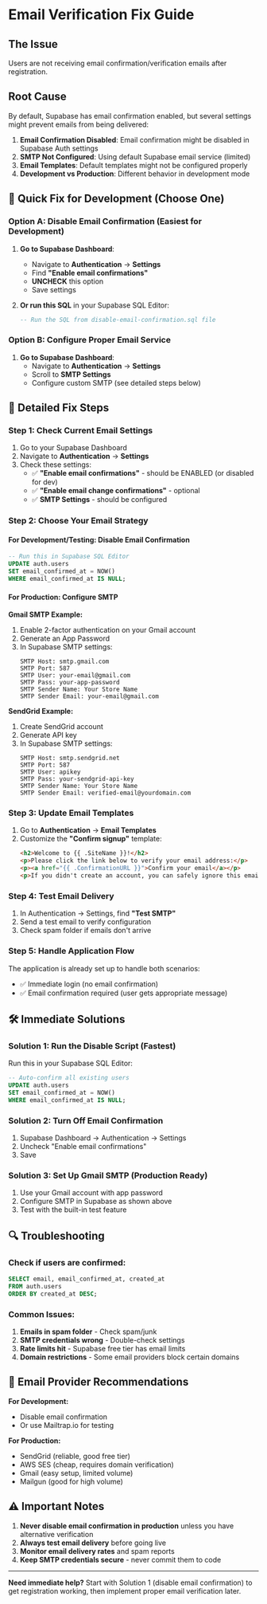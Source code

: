 # Email Verification Fix Guide

## The Issue
Users are not receiving email confirmation/verification emails after registration.

## Root Cause
By default, Supabase has email confirmation enabled, but several settings might prevent emails from being delivered:

1. **Email Confirmation Disabled**: Email confirmation might be disabled in Supabase Auth settings
2. **SMTP Not Configured**: Using default Supabase email service (limited)
3. **Email Templates**: Default templates might not be configured properly
4. **Development vs Production**: Different behavior in development mode

## 🚀 Quick Fix for Development (Choose One)

### Option A: Disable Email Confirmation (Easiest for Development)

1. **Go to Supabase Dashboard**:
   - Navigate to **Authentication** → **Settings**
   - Find **"Enable email confirmations"**
   - **UNCHECK** this option
   - Save settings

2. **Or run this SQL** in your Supabase SQL Editor:
   ```sql
   -- Run the SQL from disable-email-confirmation.sql file
   ```

### Option B: Configure Proper Email Service

1. **Go to Supabase Dashboard**:
   - Navigate to **Authentication** → **Settings**
   - Scroll to **SMTP Settings**
   - Configure custom SMTP (see detailed steps below)

## 🔧 Detailed Fix Steps

### Step 1: Check Current Email Settings

1. Go to your Supabase Dashboard
2. Navigate to **Authentication** → **Settings**
3. Check these settings:
   - ✅ **"Enable email confirmations"** - should be ENABLED (or disabled for dev)
   - ✅ **"Enable email change confirmations"** - optional
   - ✅ **SMTP Settings** - should be configured

### Step 2: Choose Your Email Strategy

#### For Development/Testing: Disable Email Confirmation
```sql
-- Run this in Supabase SQL Editor
UPDATE auth.users 
SET email_confirmed_at = NOW()
WHERE email_confirmed_at IS NULL;
```

#### For Production: Configure SMTP

**Gmail SMTP Example:**
1. Enable 2-factor authentication on your Gmail account
2. Generate an App Password
3. In Supabase SMTP settings:
   ```
   SMTP Host: smtp.gmail.com
   SMTP Port: 587
   SMTP User: your-email@gmail.com
   SMTP Pass: your-app-password
   SMTP Sender Name: Your Store Name
   SMTP Sender Email: your-email@gmail.com
   ```

**SendGrid Example:**
1. Create SendGrid account
2. Generate API key
3. In Supabase SMTP settings:
   ```
   SMTP Host: smtp.sendgrid.net
   SMTP Port: 587
   SMTP User: apikey
   SMTP Pass: your-sendgrid-api-key
   SMTP Sender Name: Your Store Name
   SMTP Sender Email: verified-email@yourdomain.com
   ```

### Step 3: Update Email Templates

1. Go to **Authentication** → **Email Templates**
2. Customize the **"Confirm signup"** template:
   ```html
   <h2>Welcome to {{ .SiteName }}!</h2>
   <p>Please click the link below to verify your email address:</p>
   <p><a href="{{ .ConfirmationURL }}">Confirm your email</a></p>
   <p>If you didn't create an account, you can safely ignore this email.</p>
   ```

### Step 4: Test Email Delivery

1. In Authentication → Settings, find **"Test SMTP"**
2. Send a test email to verify configuration
3. Check spam folder if emails don't arrive

### Step 5: Handle Application Flow

The application is already set up to handle both scenarios:
- ✅ Immediate login (no email confirmation)
- ✅ Email confirmation required (user gets appropriate message)

## 🛠️ Immediate Solutions

### Solution 1: Run the Disable Script (Fastest)
Run this in your Supabase SQL Editor:
```sql
-- Auto-confirm all existing users
UPDATE auth.users 
SET email_confirmed_at = NOW()
WHERE email_confirmed_at IS NULL;
```

### Solution 2: Turn Off Email Confirmation
1. Supabase Dashboard → Authentication → Settings
2. Uncheck "Enable email confirmations"
3. Save

### Solution 3: Set Up Gmail SMTP (Production Ready)
1. Use your Gmail account with app password
2. Configure SMTP in Supabase as shown above
3. Test with the built-in test feature

## 🔍 Troubleshooting

### Check if users are confirmed:
```sql
SELECT email, email_confirmed_at, created_at 
FROM auth.users 
ORDER BY created_at DESC;
```

### Common Issues:
1. **Emails in spam folder** - Check spam/junk
2. **SMTP credentials wrong** - Double-check settings
3. **Rate limits hit** - Supabase free tier has email limits
4. **Domain restrictions** - Some email providers block certain domains

## 📧 Email Provider Recommendations

**For Development:**
- Disable email confirmation
- Or use Mailtrap.io for testing

**For Production:**
- SendGrid (reliable, good free tier)
- AWS SES (cheap, requires domain verification)
- Gmail (easy setup, limited volume)
- Mailgun (good for high volume)

## ⚠️ Important Notes

1. **Never disable email confirmation in production** unless you have alternative verification
2. **Always test email delivery** before going live
3. **Monitor email delivery rates** and spam reports
4. **Keep SMTP credentials secure** - never commit them to code

---

**Need immediate help?** Start with Solution 1 (disable email confirmation) to get registration working, then implement proper email verification later.
